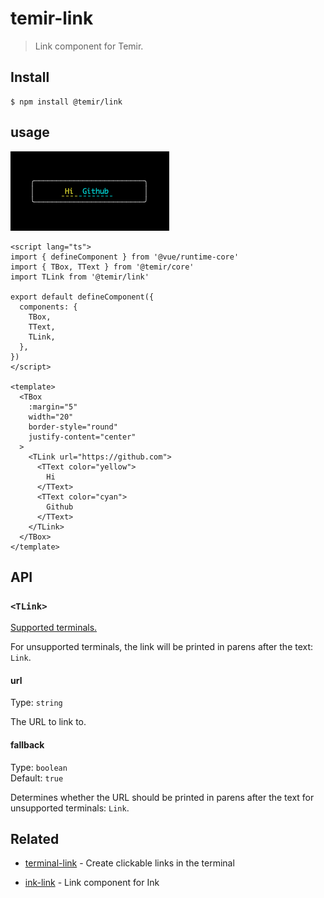 # temir-link

> Link component for Temir. 

## Install

```
$ npm install @temir/link
```

## usage

![temir-link](./media/temir-link.png)

```vue
<script lang="ts">
import { defineComponent } from '@vue/runtime-core'
import { TBox, TText } from '@temir/core'
import TLink from '@temir/link'

export default defineComponent({
  components: {
    TBox,
    TText,
    TLink,
  },
})
</script>

<template>
  <TBox
    :margin="5"
    width="20"
    border-style="round"
    justify-content="center"
  >
    <TLink url="https://github.com">
      <TText color="yellow">
        Hi
      </TText>
      <TText color="cyan">
        Github
      </TText>
    </TLink>
  </TBox>
</template>

```

## API

### `<TLink>`

[Supported terminals.](https://gist.github.com/egmontkob/eb114294efbcd5adb1944c9f3cb5feda)

For unsupported terminals, the link will be printed in parens after the text: `Link`.

#### url

Type: `string`

The URL to link to.

#### fallback

Type: `boolean`\
Default: `true`

Determines whether the URL should be printed in parens after the text for unsupported terminals: `Link`.

## Related

- [terminal-link](https://github.com/sindresorhus/terminal-link) - Create clickable links in the terminal

- [ink-link](https://github.com/sindresorhus/ink-link) - Link component for Ink
